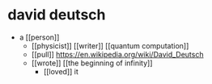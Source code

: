 # david deutsch

- a [[person]]
  - [[physicist]] [[writer]] [[quantum computation]]
  - [[pull]] https://en.wikipedia.org/wiki/David_Deutsch
  - [[wrote]] [[the beginning of infinity]]
    - [[loved]] it
